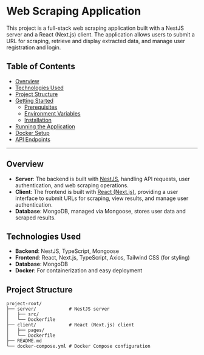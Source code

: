 # Web Scraping Application

This project is a full-stack web scraping application built with a NestJS server and a React (Next.js) client. The application allows users to submit a URL for scraping, retrieve and display extracted data, and manage user registration and login.

## Table of Contents

- [Overview](#overview)
- [Technologies Used](#technologies-used)
- [Project Structure](#project-structure)
- [Getting Started](#getting-started)
  - [Prerequisites](#prerequisites)
  - [Environment Variables](#environment-variables)
  - [Installation](#installation)
- [Running the Application](#running-the-application)
- [Docker Setup](#docker-setup)
- [API Endpoints](#api-endpoints)

---

## Overview

- **Server**: The backend is built with [NestJS](https://nestjs.com/), handling API requests, user authentication, and web scraping operations.
- **Client**: The frontend is built with [React (Next.js)](https://nextjs.org/), providing a user interface to submit URLs for scraping, view results, and manage user authentication.
- **Database**: MongoDB, managed via Mongoose, stores user data and scraped results.

## Technologies Used

- **Backend**: NestJS, TypeScript, Mongoose
- **Frontend**: React, Next.js, TypeScript, Axios, Tailwind CSS (for styling)
- **Database**: MongoDB
- **Docker**: For containerization and easy deployment

## Project Structure

```plaintext
project-root/
├── server/            # NestJS server
│   ├── src/
│   └── Dockerfile
├── client/            # React (Next.js) client
│   ├── pages/
│   └── Dockerfile
├── README.md
└── docker-compose.yml # Docker Compose configuration
